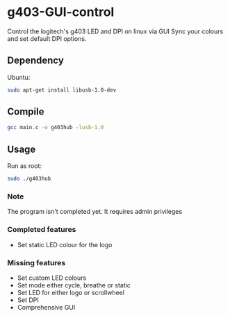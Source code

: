 # g403-GUI-control
Control the logitech's g403 LED and DPI on linux via GUI
Sync your colours and set default DPI options.

## Dependency

Ubuntu:

```bash
sudo apt-get install libusb-1.0-dev
```

## Compile

```bash
gcc main.c -o g403hub -lusb-1.0
```

## Usage

Run as root:
```bash
sudo ./g403hub
```

### Note
The program isn't completed yet. 
It requires admin privileges

### Completed features
- Set static LED colour for the logo
 
### Missing features

- Set custom LED colours
- Set mode either cycle, breathe or static
- Set LED for either logo or scrollwheel
- Set DPI
- Comprehensive GUI
